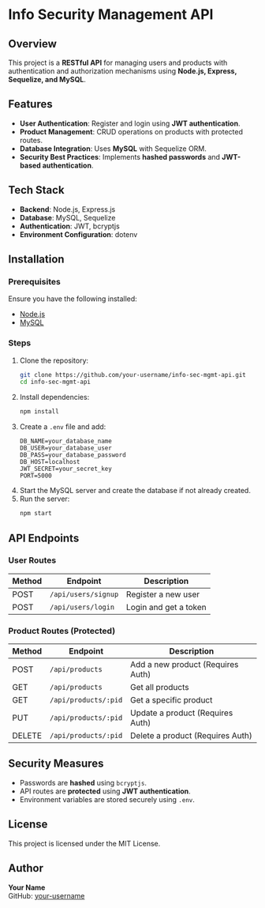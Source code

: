 # Info Security Management API

## Overview
This project is a **RESTful API** for managing users and products with authentication and authorization mechanisms using **Node.js, Express, Sequelize, and MySQL**.

## Features
- **User Authentication**: Register and login using **JWT authentication**.
- **Product Management**: CRUD operations on products with protected routes.
- **Database Integration**: Uses **MySQL** with Sequelize ORM.
- **Security Best Practices**: Implements **hashed passwords** and **JWT-based authentication**.

## Tech Stack
- **Backend**: Node.js, Express.js
- **Database**: MySQL, Sequelize
- **Authentication**: JWT, bcryptjs
- **Environment Configuration**: dotenv

## Installation
### Prerequisites
Ensure you have the following installed:
- [Node.js](https://nodejs.org/)
- [MySQL](https://www.mysql.com/)

### Steps
1. Clone the repository:
   ```sh
   git clone https://github.com/your-username/info-sec-mgmt-api.git
   cd info-sec-mgmt-api
   ```
2. Install dependencies:
   ```sh
   npm install
   ```
3. Create a `.env` file and add:
   ```env
   DB_NAME=your_database_name
   DB_USER=your_database_user
   DB_PASS=your_database_password
   DB_HOST=localhost
   JWT_SECRET=your_secret_key
   PORT=5000
   ```
4. Start the MySQL server and create the database if not already created.
5. Run the server:
   ```sh
   npm start
   ```

## API Endpoints
### User Routes
| Method | Endpoint       | Description         |
|--------|--------------|---------------------|
| POST   | `/api/users/signup` | Register a new user |
| POST   | `/api/users/login`  | Login and get a token |

### Product Routes (Protected)
| Method | Endpoint         | Description          |
|--------|----------------|----------------------|
| POST   | `/api/products`  | Add a new product (Requires Auth) |
| GET    | `/api/products`  | Get all products |
| GET    | `/api/products/:pid` | Get a specific product |
| PUT    | `/api/products/:pid` | Update a product (Requires Auth) |
| DELETE | `/api/products/:pid` | Delete a product (Requires Auth) |

## Security Measures
- Passwords are **hashed** using `bcryptjs`.
- API routes are **protected** using **JWT authentication**.
- Environment variables are stored securely using `.env`.

## License
This project is licensed under the MIT License.

## Author
**Your Name**  
GitHub: [your-username](https://github.com/your-username)

